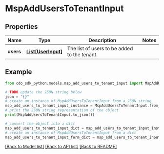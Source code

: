 # MspAddUsersToTenantInput


## Properties

Name | Type | Description | Notes
------------ | ------------- | ------------- | -------------
**users** | [**List[UserInput]**](UserInput.md) | The list of users to be added to the tenant. | 

## Example

```python
from cdo_sdk_python.models.msp_add_users_to_tenant_input import MspAddUsersToTenantInput

# TODO update the JSON string below
json = "{}"
# create an instance of MspAddUsersToTenantInput from a JSON string
msp_add_users_to_tenant_input_instance = MspAddUsersToTenantInput.from_json(json)
# print the JSON string representation of the object
print(MspAddUsersToTenantInput.to_json())

# convert the object into a dict
msp_add_users_to_tenant_input_dict = msp_add_users_to_tenant_input_instance.to_dict()
# create an instance of MspAddUsersToTenantInput from a dict
msp_add_users_to_tenant_input_form_dict = msp_add_users_to_tenant_input.from_dict(msp_add_users_to_tenant_input_dict)
```
[[Back to Model list]](../README.md#documentation-for-models) [[Back to API list]](../README.md#documentation-for-api-endpoints) [[Back to README]](../README.md)


